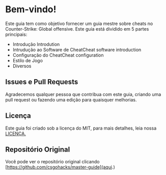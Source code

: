 # Bem-vindo!

Este guia tem como objetivo fornecer um guia mestre sobre cheats no Counter-Strike: Global offensive. Este guia está dividido em 5 partes principais:

* Introdução Introdution
* Intrudução ao Software de CheatCheat software introduction
* Configuração do CheatCheat configuration
* Estilo de Jogo
* Diversos

## Issues e Pull Requests

Agradecemos qualquer pessoa que contribua com este guia, criando uma pull request ou fazendo uma edição para quaisquer melhorias.

## Licença

Este guia foi criado sob a licença do MIT, para mais detalhes, leia nossa [LICENÇA.](https://github.com/WitchBoo/master-guide/blob/master/LICENSE)

## Repositório Original
Você pode ver o repositório original clicando [https://github.com/csgohacks/master-guide](aqui.)


